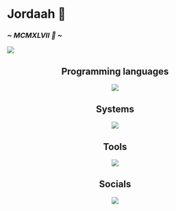 <div align="left">
  <h1>Jordaah 🏴</h1>
  <h3><i>~ MCMXLVII 🥀 ~</i></h3>
  <img src="https://media.discordapp.net/attachments/1145894811384172714/1284078019123875914/IMG_1374.jpg?ex=66e55258&is=66e400d8&hm=b9efcd672e29d1d78379c01fc4914d532a4d643a47e90867206708d2b6bb3d9a&"
</div>
<div align="center">
<h2>Programming languages</h2>
  <img src="https://go-skill-icons.vercel.app/api/icons?i=python,java,html,css,javascript">
  <h2>Systems</h2>
  <img src="https://go-skill-icons.vercel.app/api/icons?i=linux,windows">
  <h2>Tools</h2>
  <img src="https://go-skill-icons.vercel.app/api/icons?i=tomcat,sublime,chromium,wsl,vscode,word,animate">
  <h2>Socials</h2>
  <img src="https://go-skill-icons.vercel.app/api/icons?i=discord,instagram,x"
</div>
